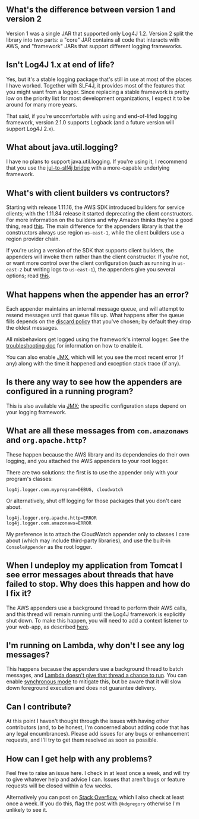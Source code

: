 ## What's the difference between version 1 and version 2

  Version 1 was a single JAR that supported only Log4J 1.2. Version 2 split the library
  into two parts: a "core" JAR contains all code that interacts with AWS, and "framework"
  JARs that support different logging frameworks.

## Isn't Log4J 1.x at end of life?

  Yes, but it's a stable logging package that's still in use at most of the places I
  have worked. Together with SLF4J, it provides most of the features that you might
  want from a logger. Since replacing a stable framework is pretty low on the priority
  list for most development organizations, I expect it to be around for many more years.

  That said, if you're uncomfortable with using and end-of-lifed logging framework,
  version 2.1.0 supports Logback (and a future version will support Log4J 2.x).

## What about java.util.logging?

  I have no plans to support java.util.logging. If you're using it, I recommend that you
  use the [jul-to-slf4j bridge](https://www.slf4j.org/legacy.html) with a more-capable
  underlying framework.

## What's with client builders vs contructors?

  Starting with release 1.11.16, the AWS SDK introduced builders for service clients; with
  the 1.11.84 release it started deprecating the client constructors. For more information
  on the builders and why Amazon thinks they're a good thing, read
  [this](https://aws.amazon.com/blogs/developer/client-constructors-now-deprecated/).
  The main difference for the appenders library is that the constructors always use
  region `us-east-1`, while the client builders use a region provider chain.

  If you're using a version of the SDK that supports client builders, the appenders will
  invoke them rather than the client constructor. If you're not, or want more control over
  the client configuration (such as running in `us-east-2` but writing logs to `us-east-1`),
  the appenders give you several options; read [this](service-client.md).

## What happens when the appender has an error?

  Each appender maintains an internal message queue, and will attempt to resend messages
  until that queue fills up. What happens after the queue fills depends on the [discard
  policy](design.md#message-discard) that you've chosen; by default they drop the
  oldest messages.

  All misbehaviors get logged using the framework's internal logger. See the [troubleshooting
  doc](troubleshooting.md) for information on how to enable it.

  You can also enable [JMX](jmx.md), which will let you see the most recent error (if any)
  along with the time it happened and exception stack trace (if any).

## Is there any way to see how the appenders are configured in a running program?

  This is also available via [JMX](jmx.md); the specific configuration steps
  depend on your logging framework.

## What are all these messages from `com.amazonaws` and `org.apache.http`?

  These happen because the AWS library and its dependencies do their own logging, and
  you attached the AWS appenders to your root logger.

  There are two solutions: the first is to use the appender only with your program's
  classes:

```
log4j.logger.com.myprogram=DEBUG, cloudwatch
```

  Or alternatively, shut off logging for those packages that you don't care about.

```
log4j.logger.org.apache.http=ERROR
log4j.logger.com.amazonaws=ERROR
```

  My preference is to attach the CloudWatch appender only to classes I care about (which
  may include third-party libraries), and use the built-in `ConsoleAppender` as the root
  logger.

## When I undeploy my application from Tomcat I see error messages about threads that have failed to stop. Why does this happen and how do I fix it?

   The AWS appenders use a background thread to perform their AWS calls, and this thread
   will remain running until the Log4J framework is explicitly shut down. To make this
   happen, you will need to add a context listener to your web-app, as described
   [here](tomcat.md).

## I'm running on Lambda, why don't I see any log messages?

   This happens because the appenders use a background thread to batch messages, and [Lambda
   doesn't give that thread a chance to run](https://blog.kdgregory.com/2019/01/multi-threaded-programming-with-aws.html).
   You can enable [synchronous mode](design.md#synchronous-mode) to mitigate this, but be aware
   that it will slow down foreground execution and does not guarantee delivery.

## Can I contribute?

  At this point I haven't thought through the issues with having other contributors (and,
  to be honest, I'm concerned about adding code that has any legal encumbrances). Please
  add issues for any bugs or enhancement requests, and I'll try to get them resolved as
  soon as possible.

## How can I get help with any problems?

  Feel free to raise an issue here. I check in at least once a week, and will try to give
  whatever help and advice I can. Issues that aren't bugs or feature requests will be
  closed within a few weeks.

  Alternatively you can post on [Stack Overflow](https://stackoverflow.com/), which I also
  check at least once a week. If you do this, flag the post with `@kdgregory` otherwise I'm
  unlikely to see it.
